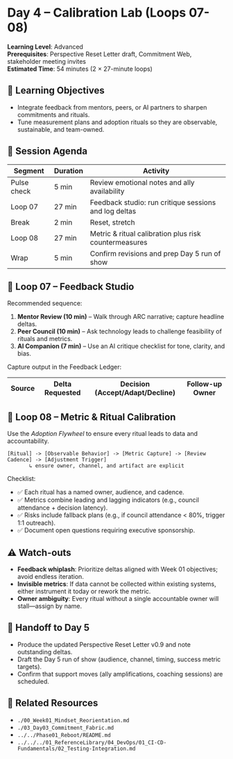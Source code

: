 # Day 4 – Calibration Lab (Loops 07-08)

**Learning Level**: Advanced  
**Prerequisites**: Perspective Reset Letter draft, Commitment Web, stakeholder meeting invites  
**Estimated Time**: 54 minutes (2 × 27-minute loops)

## 🎯 Learning Objectives

- Integrate feedback from mentors, peers, or AI partners to sharpen commitments and rituals.
- Tune measurement plans and adoption rituals so they are observable, sustainable, and team-owned.

## 🧭 Session Agenda

| Segment | Duration | Activity |
| --- | --- | --- |
| Pulse check | 5 min | Review emotional notes and ally availability |
| Loop 07 | 27 min | Feedback studio: run critique sessions and log deltas |
| Break | 2 min | Reset, stretch |
| Loop 08 | 27 min | Metric & ritual calibration plus risk countermeasures |
| Wrap | 5 min | Confirm revisions and prep Day 5 run of show |

## 📣 Loop 07 – Feedback Studio

Recommended sequence:

1. **Mentor Review (10 min)** – Walk through ARC narrative; capture headline deltas.
2. **Peer Council (10 min)** – Ask technology leads to challenge feasibility of rituals and metrics.
3. **AI Companion (7 min)** – Use an AI critique checklist for tone, clarity, and bias.

Capture output in the Feedback Ledger:

| Source | Delta Requested | Decision (Accept/Adapt/Decline) | Follow-up Owner |
| --- | --- | --- | --- |

## 📏 Loop 08 – Metric & Ritual Calibration

Use the *Adoption Flywheel* to ensure every ritual leads to data and accountability.

```text
[Ritual] -> [Observable Behavior] -> [Metric Capture] -> [Review Cadence] -> [Adjustment Trigger]
       ↳ ensure owner, channel, and artifact are explicit
```

Checklist:

- ✅ Each ritual has a named owner, audience, and cadence.
- ✅ Metrics combine leading and lagging indicators (e.g., council attendance + decision latency).
- ✅ Risks include fallback plans (e.g., if council attendance < 80%, trigger 1:1 outreach).
- ✅ Document open questions requiring executive sponsorship.

## ⚠️ Watch-outs

- **Feedback whiplash**: Prioritize deltas aligned with Week 01 objectives; avoid endless iteration.
- **Invisible metrics**: If data cannot be collected within existing systems, either instrument it today or rework the metric.
- **Owner ambiguity**: Every ritual without a single accountable owner will stall—assign by name.

## 🔄 Handoff to Day 5

- Produce the updated Perspective Reset Letter v0.9 and note outstanding deltas.
- Draft the Day 5 run of show (audience, channel, timing, success metric targets).
- Confirm that support moves (ally amplifications, coaching sessions) are scheduled.

## 🔗 Related Resources

- `./00_Week01_Mindset_Reorientation.md`
- `./03_Day03_Commitment_Fabric.md`
- `../../Phase01_Reboot/README.md`
- `../../../01_ReferenceLibrary/04_DevOps/01_CI-CD-Fundamentals/02_Testing-Integration.md`
